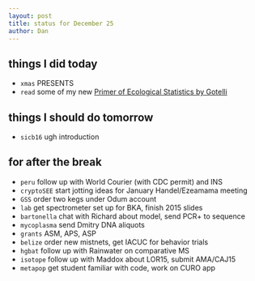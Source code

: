 ```yaml
---
layout: post
title: status for December 25
author: Dan
---
```


## things I did today

* `xmas` PRESENTS
* `read` some of my new [Primer of Ecological Statistics by Gotelli](http://www.sinauer.com/a-primer-of-ecological-statistics.html)

## things I should do tomorrow
* `sicb16` ugh introduction

## for after the break
* `peru` follow up with World Courier (with CDC permit) and INS
* `cryptoSEE` start jotting ideas for January Handel/Ezeamama meeting
* `GSS` order two kegs under Odum account
* `lab` get spectrometer set up for BKA, finish 2015 slides
* `bartonella` chat with Richard about model, send PCR+ to sequence
* `mycoplasma` send Dmitry DNA aliquots
* `grants` ASM, APS, ASP
* `belize` order new mistnets, get IACUC for behavior trials
* `hgbat` follow up with Rainwater on comparative MS
* `isotope` follow up with Maddox about LOR15, submit AMA/CAJ15
* `metapop` get student familiar with code, work on CURO app

<i class='fa fa-code' style='color:pink'> </i>
